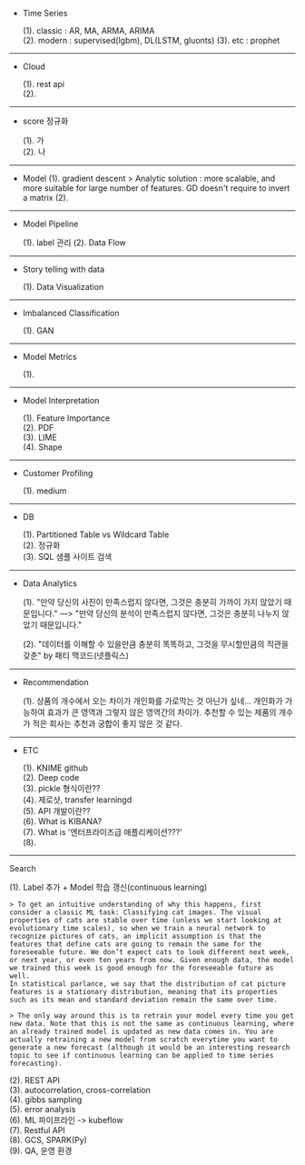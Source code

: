 - Time Series

  (1). classic : AR, MA, ARMA, ARIMA <br>
  (2). modern : supervised(lgbm), DL(LSTM, gluonts)
  (3). etc : prophet <br>

------------------------------------------------------
- Cloud

  (1). rest api<br>
  (2). 
  
------------------------------------------------------
- score 정규화

  (1). 가 <br>
  (2). 나 <br>
  
------------------------------------------------------
- Model
  (1). gradient descent > Analytic solution : more scalable, and more suitable for large number of features.
  GD doesn't require to invert a matrix
  (2). 

------------------------------------------------------
- Model Pipeline

  (1). label 관리
  (2). Data Flow
  
------------------------------------------------------
- Story telling with data

  (1). Data Visualization

------------------------------------------------------
- Imbalanced Classification

  (1). GAN
  
------------------------------------------------------
- Model Metrics

  (1).
  
------------------------------------------------------
- Model Interpretation

  (1). Feature Importance <br>
  (2). PDF <br>
  (3). LIME <br>
  (4). Shape <br>
  
------------------------------------------------------  
- Customer Profiling 

  (1). medium <br>

------------------------------------------------------
- DB

  (1). Partitioned Table vs Wildcard Table <br>
  (2). 정규화 <br>
  (3). SQL 샘플 사이트 검색 <br>
  
------------------------------------------------------
- Data Analytics

  (1). "만약 당신의 사진이 만족스럽지 않다면, 그것은 충분히 가까이 가지 않았기 때문입니다." —> "만약 당신의 분석이 만족스럽지 않다면, 그것은 충분히 나누지 않았기 때문입니다." <br>
  
  (2). "데이터를 이해할 수 있을만큼 충분히 똑똑하고, 그것을 무시할만큼의 직관을 갖춘" by 패티 맥코드(넷플릭스)
  
------------------------------------------------------
- Recommendation

  (1). 상품의 개수에서 오는 차이가 개인화를 가로막는 것 아닌가 싶네...
  개인화가 가능하여 효과가 큰 영역과 그렇지 않은 영역간의 차이가.
  추천할 수 있는 제품의 개수가 적은 회사는 추천과 궁합이 좋지 않은 것 같다.
 
------------------------------------------------------  
- ETC

  (1). KNIME github <br>
  (2). Deep code <br>
  (3). pickle 형식이란?? <br>
  (4). 제로샷, transfer learningd <br>
  (5). API 개발이란?? <br>
  (6). What is KIBANA? <br>
  (7). What is '엔터프라이즈급 애플리케이션???' <br>
  (8). 
  
------------------------------------------------------
Search

  (1). Label 추가 + Model 학습 갱신(continuous learning) <br>
  
    > To get an intuitive understanding of why this happens, first consider a classic ML task: Classifying cat images. The visual properties of cats are stable over time (unless we start looking at evolutionary time scales), so when we train a neural network to recognize pictures of cats, an implicit assumption is that the features that define cats are going to remain the same for the foreseeable future. We don’t expect cats to look different next week, or next year, or even ten years from now. Given enough data, the model we trained this week is good enough for the foreseeable future as well.
    In statistical parlance, we say that the distribution of cat picture features is a stationary distribution, meaning that its properties such as its mean and standard deviation remain the same over time.
    
    > The only way around this is to retrain your model every time you get new data. Note that this is not the same as continuous learning, where an already trained model is updated as new data comes in. You are actually retraining a new model from scratch everytime you want to generate a new forecast (although it would be an interesting research topic to see if continuous learning can be applied to time series forecasting).


  (2). REST API <br>
  (3). autocorrelation, cross-correlation <br>
  (4). gibbs sampling <br>
  (5). error analysis <br>
  (6). ML 파이프라인 -> kubeflow <br>
  (7). Restful API <br>
  (8). GCS, SPARK(Py) <br>
  (9). QA, 운영 환경 <br>
  
  
  


